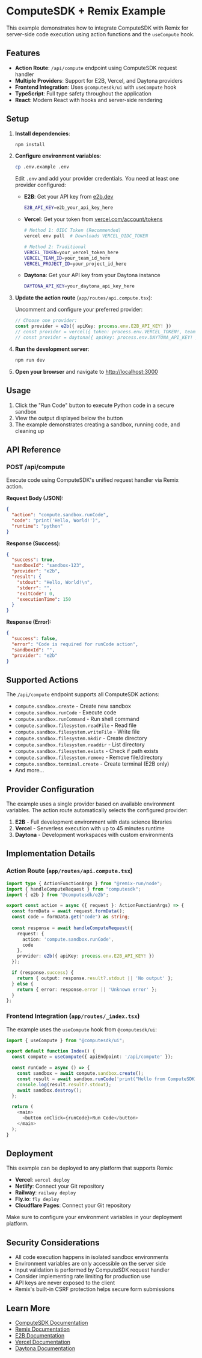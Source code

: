 # ComputeSDK + Remix Example

This example demonstrates how to integrate ComputeSDK with Remix for server-side code execution using action functions and the `useCompute` hook.

## Features

- **Action Route**: `/api/compute` endpoint using ComputeSDK request handler
- **Multiple Providers**: Support for E2B, Vercel, and Daytona providers
- **Frontend Integration**: Uses `@computesdk/ui` with `useCompute` hook
- **TypeScript**: Full type safety throughout the application
- **React**: Modern React with hooks and server-side rendering

## Setup

1. **Install dependencies**:
   ```bash
   npm install
   ```

2. **Configure environment variables**:
   ```bash
   cp .env.example .env
   ```
   
   Edit `.env` and add your provider credentials. You need at least one provider configured:
   
   - **E2B**: Get your API key from [e2b.dev](https://e2b.dev)
     ```bash
     E2B_API_KEY=e2b_your_api_key_here
     ```
   
   - **Vercel**: Get your token from [vercel.com/account/tokens](https://vercel.com/account/tokens)
     ```bash
     # Method 1: OIDC Token (Recommended)
     vercel env pull  # Downloads VERCEL_OIDC_TOKEN
     
     # Method 2: Traditional
     VERCEL_TOKEN=your_vercel_token_here
     VERCEL_TEAM_ID=your_team_id_here
     VERCEL_PROJECT_ID=your_project_id_here
     ```
   
   - **Daytona**: Get your API key from your Daytona instance
     ```bash
     DAYTONA_API_KEY=your_daytona_api_key_here
     ```

3. **Update the action route** (`app/routes/api.compute.tsx`):
   
   Uncomment and configure your preferred provider:
   ```typescript
   // Choose one provider:
   const provider = e2b({ apiKey: process.env.E2B_API_KEY! })
   // const provider = vercel({ token: process.env.VERCEL_TOKEN!, teamId: process.env.VERCEL_TEAM_ID!, projectId: process.env.VERCEL_PROJECT_ID! })
   // const provider = daytona({ apiKey: process.env.DAYTONA_API_KEY! })
   ```

4. **Run the development server**:
   ```bash
   npm run dev
   ```

5. **Open your browser** and navigate to [http://localhost:3000](http://localhost:3000)

## Usage

1. Click the "Run Code" button to execute Python code in a secure sandbox
2. View the output displayed below the button
3. The example demonstrates creating a sandbox, running code, and cleaning up

## API Reference

### POST /api/compute

Execute code using ComputeSDK's unified request handler via Remix action.

**Request Body (JSON):**
```json
{
  "action": "compute.sandbox.runCode",
  "code": "print('Hello, World!')",
  "runtime": "python"
}
```

**Response (Success):**
```json
{
  "success": true,
  "sandboxId": "sandbox-123",
  "provider": "e2b",
  "result": {
    "stdout": "Hello, World!\n",
    "stderr": "",
    "exitCode": 0,
    "executionTime": 150
  }
}
```

**Response (Error):**
```json
{
  "success": false,
  "error": "Code is required for runCode action",
  "sandboxId": "",
  "provider": "e2b"
}
```

## Supported Actions

The `/api/compute` endpoint supports all ComputeSDK actions:

- `compute.sandbox.create` - Create new sandbox
- `compute.sandbox.runCode` - Execute code
- `compute.sandbox.runCommand` - Run shell command
- `compute.sandbox.filesystem.readFile` - Read file
- `compute.sandbox.filesystem.writeFile` - Write file
- `compute.sandbox.filesystem.mkdir` - Create directory
- `compute.sandbox.filesystem.readdir` - List directory
- `compute.sandbox.filesystem.exists` - Check if path exists
- `compute.sandbox.filesystem.remove` - Remove file/directory
- `compute.sandbox.terminal.create` - Create terminal (E2B only)
- And more...

## Provider Configuration

The example uses a single provider based on available environment variables. The action route automatically selects the configured provider:

1. **E2B** - Full development environment with data science libraries
2. **Vercel** - Serverless execution with up to 45 minutes runtime
3. **Daytona** - Development workspaces with custom environments

## Implementation Details

### Action Route (`app/routes/api.compute.tsx`)

```typescript
import type { ActionFunctionArgs } from "@remix-run/node";
import { handleComputeRequest } from "computesdk";
import { e2b } from "@computesdk/e2b";

export const action = async ({ request }: ActionFunctionArgs) => {
  const formData = await request.formData();
  const code = formData.get("code") as string;
  
  const response = await handleComputeRequest({
    request: {
      action: 'compute.sandbox.runCode',
      code
    },
    provider: e2b({ apiKey: process.env.E2B_API_KEY! })
  });

  if (response.success) {
    return { output: response.result?.stdout || 'No output' };
  } else {
    return { error: response.error || 'Unknown error' };
  }
};
```

### Frontend Integration (`app/routes/_index.tsx`)

The example uses the `useCompute` hook from `@computesdk/ui`:

```typescript
import { useCompute } from "@computesdk/ui";

export default function Index() {
  const compute = useCompute({ apiEndpoint: '/api/compute' });

  const runCode = async () => {
    const sandbox = await compute.sandbox.create();
    const result = await sandbox.runCode('print("Hello from ComputeSDK!")');
    console.log(result.result?.stdout);
    await sandbox.destroy();
  };

  return (
    <main>
      <button onClick={runCode}>Run Code</button>
    </main>
  );
}
```

## Deployment

This example can be deployed to any platform that supports Remix:

- **Vercel**: `vercel deploy`
- **Netlify**: Connect your Git repository
- **Railway**: `railway deploy`
- **Fly.io**: `fly deploy`
- **Cloudflare Pages**: Connect your Git repository

Make sure to configure your environment variables in your deployment platform.

## Security Considerations

- All code execution happens in isolated sandbox environments
- Environment variables are only accessible on the server side
- Input validation is performed by ComputeSDK request handler
- Consider implementing rate limiting for production use
- API keys are never exposed to the client
- Remix's built-in CSRF protection helps secure form submissions

## Learn More

- [ComputeSDK Documentation](https://github.com/computesdk/computesdk)
- [Remix Documentation](https://remix.run/docs)
- [E2B Documentation](https://e2b.dev/docs)
- [Vercel Documentation](https://vercel.com/docs)
- [Daytona Documentation](https://daytona.io/docs)